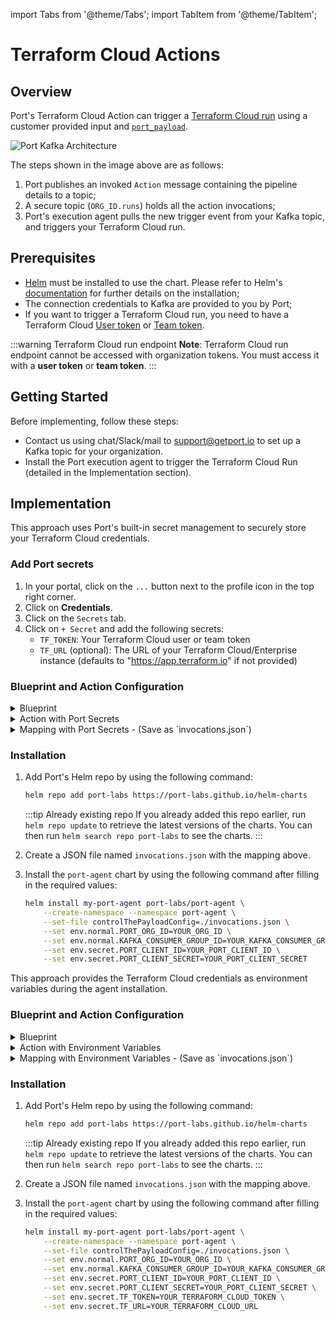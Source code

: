 import Tabs from '@theme/Tabs';
import TabItem from '@theme/TabItem';

# Terraform Cloud Actions

## Overview

Port's Terraform Cloud Action can trigger
a [Terraform Cloud run](https://developer.hashicorp.com/terraform/cloud-docs/api-docs/run#create-a-run) using a customer
provided input
and [`port_payload`](/actions-and-automations/reflect-action-progress/#action-run-json-structure).

![Port Kafka Architecture](/img/self-service-actions/setup-backend/terraform-cloud/terraform-cloud-agent-architecture.png)

The steps shown in the image above are as follows:

1. Port publishes an invoked `Action` message containing the pipeline details to a topic;
2. A secure topic (`ORG_ID.runs`) holds all the action invocations;
3. Port's execution agent pulls the new trigger event from your Kafka topic, and triggers your Terraform Cloud run.

## Prerequisites

- [Helm](https://helm.sh) must be installed to use the chart. Please refer to
  Helm's [documentation](https://helm.sh/docs) for further details on the installation;
- The connection credentials to Kafka are provided to you by Port;
- If you want to trigger a Terraform Cloud run, you need to have a Terraform Cloud
  [User token](https://developer.hashicorp.com/terraform/cloud-docs/users-teams-organizations/users#api-tokens) or
  [Team token](https://developer.hashicorp.com/terraform/cloud-docs/users-teams-organizations/api-tokens#team-api-tokens).

:::warning Terraform Cloud run endpoint
**Note**: Terraform Cloud run endpoint cannot be accessed with organization tokens. You must access it with a **user
token** or **team token**.
:::

## Getting Started

Before implementing, follow these steps:
- Contact us using chat/Slack/mail to [support@getport.io](mailto:support@getport.io) to set up a Kafka topic for your organization.
- Install the Port execution agent to trigger the Terraform Cloud Run (detailed in the Implementation section).

## Implementation

<Tabs>
  <TabItem value="port-secrets" label="Using Port Secrets" default>

This approach uses Port's built-in secret management to securely store your Terraform Cloud credentials.

<h3> Add Port secrets </h3>

1. In your portal, click on the `...` button next to the profile icon in the top right corner.
2. Click on **Credentials**.
3. Click on the `Secrets` tab.
4. Click on `+ Secret` and add the following secrets:
   - `TF_TOKEN`: Your Terraform Cloud user or team token
   - `TF_URL` (optional): The URL of your Terraform Cloud/Enterprise instance (defaults to "https://app.terraform.io" if not provided)

<h3> Blueprint and Action Configuration </h3>

<details>
<summary>Blueprint</summary>

```json showLineNumbers
{
  "identifier": "terraform_cloud_workspace",
  "title": "Terraform Cloud Workspace",
  "icon": "Terraform",
  "schema": {
    "properties": {
      "workspace_id": {
        "title": "Workspace Id",
        "type": "string"
      },
      "organization_name": {
        "title": "Organization Name",
        "type": "string"
      },
      "workspace_name": {
        "title": "Workspace Name",
        "type": "string"
      }
    },
    "required": ["workspace_id", "organization_name", "workspace_name"]
  },
  "mirrorProperties": {},
  "calculationProperties": {},
  "relations": {}
}
```

</details>

<details>
<summary>Action with Port Secrets</summary>

```json showLineNumbers
{
  "identifier": "terraform_cloud_workspace_trigger_run_with_secrets",
  "title": "Trigger TF Cloud run (Port Secrets)",
  "icon": "Terraform",
  "trigger": {
    "type": "self-service",
    "operation": "DAY-2",
    "userInputs": {
      "properties": {},
      "required": [],
      "order": []
    },
    "blueprintIdentifier": "terraform_cloud_workspace"
  },
  "invocationMethod": {
    "type": "WEBHOOK",
    "url": "https://app.terraform.io/api/v2/runs/",
    "agent": true,
    "synchronized": false,
    "method": "POST",
    "body": {
      "action": "{{ .action.identifier[(\"terraform_cloud_workspace_\" | length):] }}",
      "resourceType": "run",
      "status": "TRIGGERED",
      "trigger": "{{ .trigger | {by, origin, at} }}",
      "context": {
        "entity": "{{.entity.identifier}}",
        "blueprint": "{{.action.blueprint}}",
        "runId": "{{.run.id}}"
      },
      "payload": {
        "entity": "{{ (if .entity == {} then null else .entity end) }}",
        "action": {
          "invocationMethod": {
            "type": "WEBHOOK",
            "agent": true,
            "synchronized": false,
            "method": "POST",
            "url": "https://app.terraform.io/api/v2/runs/"
          },
          "trigger": "{{.trigger.operation}}"
        },
        "properties": {},
        "secretReferences": {
          "tfToken": "{{.secrets.TF_TOKEN}}",
          "tfUrl": "{{.secrets.TF_URL}}"
        },
        "censoredProperties": "{{.action.encryptedProperties}}"
      }
    }
  },
  "requiredApproval": false
}
```

</details>

<details>
<summary>Mapping with Port Secrets - (Save as `invocations.json`)</summary>

:::info Control the payload
To read more about the `controlThePayload` configuration, please refer to
the [Control the payload](/actions-and-automations/setup-backend/webhook/port-execution-agent/control-the-payload.md) documentation.
:::

```json
[
  {
    "enabled": ".action == \"trigger_run_with_secrets\"",
    "url": "(.payload.secretReferences.tfUrl // \"https://app.terraform.io\") + \"/api/v2/runs/\"",
    "headers": {
      "Authorization": "\"Bearer \" + .payload.secretReferences.tfToken",
      "Content-Type": "\"application/vnd.api+json\""
    },
    "body": {
      "data": {
        "attributes": {
          "is-destroy": false,
          "message": "\"Triggered via Port\"",
          "variables": ".payload.properties | to_entries | map({key: .key, value: .value})"
        },
        "type": "\"runs\"",
        "relationships": {
          "workspace": {
            "data": {
              "type": "\"workspaces\"",
              "id": ".payload.entity.properties.workspace_id"
            }
          }
        }
      }
    },
    "report": {
      "status": "if .response.statusCode == 201 then \"SUCCESS\" else \"FAILURE\" end",
      "link": "\"https://app.terraform.io/app/\" + .body.payload.entity.properties.organization_name + \"/workspaces/\" + .body.payload.entity.properties.workspace_name + \"/runs/\" + .response.json.data.id",
      "externalRunId": ".response.json.data.id"
    }
  }
]
```

</details>

<h3> Installation </h3>

1. Add Port's Helm repo by using the following command:

    ```sh showLineNumbers
    helm repo add port-labs https://port-labs.github.io/helm-charts
    ```

    :::tip Already existing repo 
    If you already added this repo earlier, run `helm repo update` to retrieve
    the latest versions of the charts. You can then run `helm search repo port-labs` to see the charts.
    :::

2. Create a JSON file named `invocations.json` with the mapping above.

3. Install the `port-agent` chart by using the following command after filling in the required values:

    ```sh showLineNumbers
    helm install my-port-agent port-labs/port-agent \
        --create-namespace --namespace port-agent \
        --set-file controlThePayloadConfig=./invocations.json \
        --set env.normal.PORT_ORG_ID=YOUR_ORG_ID \
        --set env.normal.KAFKA_CONSUMER_GROUP_ID=YOUR_KAFKA_CONSUMER_GROUP \
        --set env.secret.PORT_CLIENT_ID=YOUR_PORT_CLIENT_ID \
        --set env.secret.PORT_CLIENT_SECRET=YOUR_PORT_CLIENT_SECRET
    ```
  </TabItem>
  <TabItem value="env-vars" label="Using Environment Variables">

This approach provides the Terraform Cloud credentials as environment variables during the agent installation.

<h3> Blueprint and Action Configuration </h3>

<details>
<summary>Blueprint</summary>

```json showLineNumbers
{
  "identifier": "terraform_cloud_workspace",
  "title": "Terraform Cloud Workspace",
  "icon": "Terraform",
  "schema": {
    "properties": {
      "workspace_id": {
        "title": "Workspace Id",
        "type": "string"
      },
      "organization_name": {
        "title": "Organization Name",
        "type": "string"
      },
      "workspace_name": {
        "title": "Workspace Name",
        "type": "string"
      }
    },
    "required": ["workspace_id", "organization_name", "workspace_name"]
  },
  "mirrorProperties": {},
  "calculationProperties": {},
  "relations": {}
}
```

</details>

<details>
<summary>Action with Environment Variables</summary>

```json showLineNumbers
{
  "identifier": "terraform_cloud_workspace_trigger_tf_run",
  "title": "Trigger TF Cloud run",
  "icon": "Terraform",
  "trigger": {
    "type": "self-service",
    "operation": "DAY-2",
    "userInputs": {
      "properties": {},
      "required": [],
      "order": []
    },
    "blueprintIdentifier": "terraform_cloud_workspace"
  },
  "invocationMethod": {
    "type": "WEBHOOK",
    "url": "https://app.terraform.io/api/v2/runs/",
    "agent": true,
    "synchronized": false,
    "method": "POST",
    "body": {
      "action": "{{ .action.identifier[(\"terraform_cloud_workspace_\" | length):] }}",
      "resourceType": "run",
      "status": "TRIGGERED",
      "trigger": "{{ .trigger | {by, origin, at} }}",
      "context": {
        "entity": "{{.entity.identifier}}",
        "blueprint": "{{.action.blueprint}}",
        "runId": "{{.run.id}}"
      },
      "payload": {
        "entity": "{{ (if .entity == {} then null else .entity end) }}",
        "action": {
          "invocationMethod": {
            "type": "WEBHOOK",
            "agent": true,
            "synchronized": false,
            "method": "POST",
            "url": "https://app.terraform.io/api/v2/runs/"
          },
          "trigger": "{{.trigger.operation}}"
        },
        "properties": {},
        "censoredProperties": "{{.action.encryptedProperties}}"
      }
    }
  },
  "requiredApproval": false
}
```

</details>

<details>
<summary>Mapping with Environment Variables - (Save as `invocations.json`)</summary>

:::info Control the payload
To read more about the `controlThePayload` configuration, please refer to
the [Control the payload](/actions-and-automations/setup-backend/webhook/port-execution-agent/control-the-payload.md) documentation.
:::

```json
[
  {
    "enabled": ".action == \"trigger_tf_run\"",
    "url": "(env.TF_URL // \"https://app.terraform.io\") + \"/api/v2/runs/\"",
    "headers": {
      "Authorization": "\"Bearer \" + env.TF_TOKEN",
      "Content-Type": "\"application/vnd.api+json\""
    },
    "body": {
      "data": {
        "attributes": {
          "is-destroy": false,
          "message": "\"Triggered via Port\"",
          "variables": ".payload.properties | to_entries | map({key: .key, value: .value})"
        },
        "type": "\"runs\"",
        "relationships": {
          "workspace": {
            "data": {
              "type": "\"workspaces\"",
              "id": ".payload.entity.properties.workspace_id"
            }
          }
        }
      }
    },
    "report": {
      "status": "if .response.statusCode == 201 then \"SUCCESS\" else \"FAILURE\" end",
      "link": "\"https://app.terraform.io/app/\" + .body.payload.entity.properties.organization_name + \"/workspaces/\" + .body.payload.entity.properties.workspace_name + \"/runs/\" + .response.json.data.id",
      "externalRunId": ".response.json.data.id"
    }
  }
]
```

</details>

<h3> Installation </h3>

1. Add Port's Helm repo by using the following command:

    ```sh showLineNumbers
    helm repo add port-labs https://port-labs.github.io/helm-charts
    ```

    :::tip Already existing repo 
    If you already added this repo earlier, run `helm repo update` to retrieve
    the latest versions of the charts. You can then run `helm search repo port-labs` to see the charts.
    :::

2. Create a JSON file named `invocations.json` with the mapping above.

3. Install the `port-agent` chart by using the following command after filling in the required values:

    ```sh showLineNumbers
    helm install my-port-agent port-labs/port-agent \
        --create-namespace --namespace port-agent \
        --set-file controlThePayloadConfig=./invocations.json \
        --set env.normal.PORT_ORG_ID=YOUR_ORG_ID \
        --set env.normal.KAFKA_CONSUMER_GROUP_ID=YOUR_KAFKA_CONSUMER_GROUP \
        --set env.secret.PORT_CLIENT_ID=YOUR_PORT_CLIENT_ID \
        --set env.secret.PORT_CLIENT_SECRET=YOUR_PORT_CLIENT_SECRET \
        --set env.secret.TF_TOKEN=YOUR_TERRAFORM_CLOUD_TOKEN \
        --set env.secret.TF_URL=YOUR_TERRAFORM_CLOUD_URL
    ```
  </TabItem>
</Tabs>
